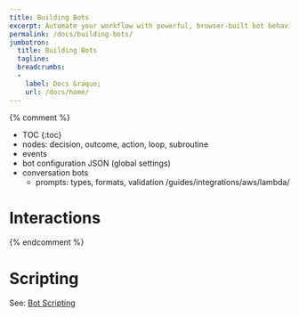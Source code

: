 ```yaml
---
title: Building Bots
excerpt: Automate your workflow with powerful, browser-built bot behaviors in Cerb.
permalink: /docs/building-bots/
jumbotron:
  title: Building Bots
  tagline: 
  breadcrumbs:
  -
    label: Docs &raquo;
    url: /docs/home/
---
```


{% comment %}
* TOC
{:toc}
* nodes: decision, outcome, action, loop, subroutine
* events
* bot configuration JSON (global settings)
* conversation bots
	* prompts: types, formats, validation
/guides/integrations/aws/lambda/
# Interactions
{% endcomment %}

# Scripting

See: [Bot Scripting](/docs/building-bots/scripting/)

